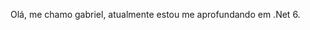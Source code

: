 Olá, me chamo gabriel, atualmente estou me aprofundando em .Net 6.

<!---
gabr7887/gabr7887 is a ✨ special ✨ repository because its `README.md` (this file) appears on your GitHub profile.
You can click the Preview link to take a look at your changes.
--->
